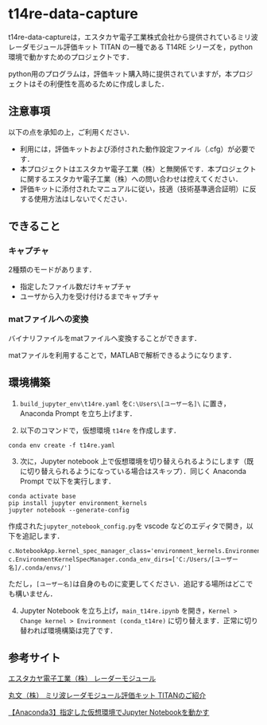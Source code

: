 # t14re-data-capture
t14re-data-captureは，エスタカヤ電子工業株式会社から提供されているミリ波レーダモジュール評価キット TITAN の一種である T14RE シリーズを，python環境で動かすためのプロジェクトです．

python用のプログラムは，評価キット購入時に提供されていますが，本プロジェクトはその利便性を高めるために作成しました．

## 注意事項
以下の点を承知の上，ご利用ください．
- 利用には，評価キットおよび添付された動作設定ファイル（.cfg）が必要です．
- 本プロジェクトはエスタカヤ電子工業（株）と無関係です．本プロジェクトに関するエスタカヤ電子工業（株）への問い合わせは控えてください．
- 評価キットに添付されたマニュアルに従い，技適（技術基準適合証明）に反する使用方法はしないでください．

## できること

### キャプチャ
2種類のモードがあります．
- 指定したファイル数だけキャプチャ
- ユーザから入力を受け付けるまでキャプチャ

### matファイルへの変換
バイナリファイルをmatファイルへ変換することができます．

matファイルを利用することで，MATLABで解析できるようになります．

## 環境構築
1. `build_jupyter_env\t14re.yaml` を`C:\Users\[ユーザー名]\` に置き，Anaconda Prompt を立ち上げます．

2. 以下のコマンドで，仮想環境 `t14re` を作成します．
```
conda env create -f t14re.yaml
```

3. 次に，Jupyter notebook 上で仮想環境を切り替えられるようにします（既に切り替えられるようになっている場合はスキップ）．同じく Anaconda Prompt で以下を実行します．
```
conda activate base
pip install jupyter environment_kernels
jupyter notebook --generate-config
```

作成された`jupyter_notebook_config.py`を vscode などのエディタで開き，以下を追記します．
```
c.NotebookApp.kernel_spec_manager_class='environment_kernels.EnvironmentKernelSpecManager'
c.EnvironmentKernelSpecManager.conda_env_dirs=['C:/Users/[ユーザー名]/.conda/envs/']
```
ただし，`[ユーザー名]`は自身のものに変更してください．追記する場所はどこでも構いません．

4. Jupyter Notebook を立ち上げ，`main_t14re.ipynb` を開き，`Kernel > Change kernel > Environment (conda_t14re)` に切り替えます．正常に切り替われば環境構築は完了です．

## 参考サイト
[エスタカヤ電子工業（株） レーダーモジュール](https://www.s-takaya.co.jp/product/radar/)

[丸文（株） ミリ波レーダモジュール評価キット TITANのご紹介](https://www.marubun.co.jp/technicalsquare/9141/)

[【Anaconda3】指定した仮想環境でJupyter Notebookを動かす](https://www.servernote.net/article.cgi?id=anaconda-jupyter-notebook-on-myenv)
